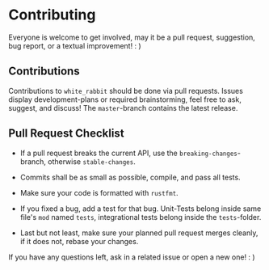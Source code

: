 # Contributing

Everyone is welcome to get involved, may it be a pull request, suggestion,
bug report, or a textual improvement! : )

## Contributions

Contributions to `white_rabbit` should be done via pull requests.
Issues display development-plans or required brainstorming, feel free to ask,
suggest, and discuss!
The `master`-branch contains the latest release.

## Pull Request Checklist

- If a pull request breaks the current API, use the `breaking-changes`-branch,
otherwise `stable-changes`.

- Commits shall be as small as possible, compile, and pass all tests.

- Make sure your code is formatted with `rustfmt`.

- If you fixed a bug, add a test for that bug. Unit-Tests belong inside same
file's `mod` named `tests`, integrational tests belong inside the `tests`-folder.

- Last but not least, make sure your planned pull request merges cleanly,
if it does not, rebase your changes.

If you have any questions left, ask in a related issue or open a new one! : )
